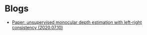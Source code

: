 # Blogs

- [Paper: unsupervised monocular depth estimation with left-right consistency
    (2020.07.10)](blogs/monodepth/monodepth.md)
